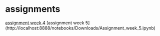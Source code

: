 # assignments
[assignment week 4](http://localhost:8888/notebooks/Downloads/Assignment_week_4%20(1).ipynb)
[assignment week 5] (http://localhost:8888/notebooks/Downloads/Assignment_week_5.ipynb)
